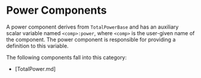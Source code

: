 # Power Components

A power component derives from `TotalPowerBase` and has an auxiliary scalar
variable named `<comp>:power`, where `<comp>` is the user-given name of the
component. The power component is responsible for providing a definition to
this variable.

The following components fall into this category:

- [TotalPower.md]

